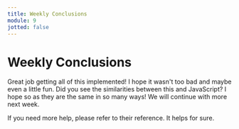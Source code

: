 ```yaml
---
title: Weekly Conclusions
module: 9
jotted: false
---
```


# Weekly Conclusions

Great job getting all of this implemented! I hope it wasn't too bad and maybe even a little fun.  Did you see the similarities between this and JavaScript?  I hope so as they are the same in so many ways!  We will continue with more next week.

If you need more help, please refer to their reference. It helps for sure.
